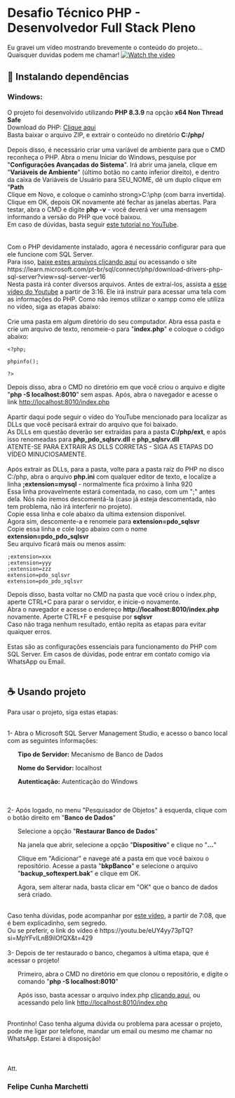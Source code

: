 # Desafio Técnico PHP - Desenvolvedor Full Stack Pleno

Eu gravei um vídeo mostrando brevemente o conteúdo do projeto... Quaisquer duvidas podem me chamar!
[![Watch the video](https://i9.ytimg.com/vi/6ZQy4Mf5_lc/mqdefault.jpg?sqp=CNzg37QG-oaymwEmCMACELQB8quKqQMa8AEB-AH-CYAC0AWKAgwIABABGGEgYShhMA8=&rs=AOn4CLCmmOJJ_cbLY0lvn8Dp5KeqApSGIQ)](https://youtu.be/6ZQy4Mf5_lc)


## 🚀 Instalando dependências

<h3>Windows:</h3>
O projeto foi desenvolvido utilizando <strong>PHP 8.3.9</strong> na opção <strong>x64 Non Thread Safe</strong>
<br>
Download do PHP: <a href="https://windows.php.net/downloads/releases/php-8.3.9-nts-Win32-vs16-x64.zip" target="_blank">Clique aqui</a>
<br>
Basta baixar o arquivo ZIP, e extrair o conteúdo no diretório <strong>C:/php/</strong>
<br><br>
Depois disso, é necessário criar uma variável de ambiente para que o CMD reconheça o PHP. Abra o menu Iniciar do Windows, pesquise por "<strong>Configurações Avançadas do Sistema</strong>". Irá abrir uma janela, clique em "<strong>Variáveis de Ambiente</strong>" (último botão no canto inferior direito), e dentro da caixa de Variáveis de Usuário para SEU_NOME, dê um duplo clique em "<strong>Path</strong>
<br>
Clique em Novo, e coloque o caminho strong>C:\php</strong> (com barra invertida).
<br>
Clique em OK, depois OK novamente até fechar as janelas abertas. Para testar, abra o CMD e digite <strong>php -v</strong> - você deverá ver uma mensagem informando a versão do PHP que você baixou.
<br>
Em caso de dúvidas, basta seguir <a href="https://youtu.be/JQU8CmmHJpM?si=wPdcIspOH146FZG1" target="_blank">este tutorial no YouTube</a>.
<br><br><br>
Com o PHP devidamente instalado, agora é necessário configurar para que ele funcione com SQL Server.
<br>
Para isso, <a href="https://download.microsoft.com/download/2/c/6/2c62d969-ea0d-48af-95cc-6838ac93e872/SQLSRV512.ZIP" target="_blank">baixe estes arquivos clicando aqui</a> ou acessando o site https://learn.microsoft.com/pt-br/sql/connect/php/download-drivers-php-sql-server?view=sql-server-ver16
<br>
Nesta pasta irá conter diversos arquivos. Antes de extraí-los, assista a <a href="https://youtu.be/3VJ1njom9F4?si=-jRVJXfDiqcWTJH1&t=196">esse vídeo do Youtube</a> a partir de 3:16. Ele irá instruir para acessar uma tela com as informações do PHP. Como não iremos utilizar o xampp como ele utiliza no vídeo, siga as etapas abaixo:
<br><br>
Crie uma pasta em algum diretório do seu computador. Abra essa pasta e crie um arquivo de texto, renomeie-o para "<strong>index.php</strong>" e coloque o código abaixo:

```
<?php;

phpinfo();

?>
```
Depois disso, abra o CMD no diretório em que você criou o arquivo e digite "<strong>php -S localhost:8010</strong>" sem aspas. Após, abra o navegador e acesse o link <a href="http://localhost:8010/index.php" target="_blank">http://localhost:8010/index.php</a>
<br><br>
Apartir daqui pode seguir o vídeo do YouTube mencionado para localizar as DLLs que você pecisará extrair do arquivo que foi baixado.
<br>
As DLLs em questão deverão ser extraídas para a pasta <strong>C:/php/ext</strong>, e após isso renomeadas para <strong>php_pdo_sqlsrv.dll</strong> e <strong>php_sqlsrv.dll</strong>
<br>
ATENTE-SE PARA EXTRAIR AS DLLS CORRETAS - SIGA AS ETAPAS DO VÍDEO MINUCIOSAMENTE.
<br><br>
Após extrair as DLLs, para a pasta, volte para a pasta raíz do PHP no disco C:/php, abra o arquivo <strong>php.ini</strong> com qualquer editor de texto, e localize a linha <strong>;extension=mysql</strong> - normalmente fica próximo à linha 920
<br>
Essa linha provavelmente estará comentada, no caso, com um ";" antes dela. Nós não iremos descomentá-la (caso já esteja descomentada, não tem problema, não irá interferir no projeto).
<br>
Copie essa linha e cole abaixo da ultima extension disponível.
<br>
Agora sim, descomente-a e renomeie para <strong>extension=pdo_sqlsvr</strong>
<br>
Copie essa linha e cole logo abaixo com o nome <strong>extension=pdo_pdo_sqlsvr</strong>
<br>
Seu arquivo ficará mais ou menos assim:
```
;extension=xxx
;extension=yyy
;extension=zzz
extension=pdo_sqlsvr
extension=pdo_pdo_sqlsvr
```
Depois disso, basta voltar no CMD na pasta que você criou o index.php, aperte CTRL+C para parar o servidor, e inicie-o novamente.
<br>
Abra o navegador e acesse o endereço <strong>http://localhost:8010/index.php</strong> novamente. Aperte CTRL+F e pesquise por <strong>sqlsvr</strong>
<br>
Caso não traga nenhum resultado, então repita as etapas para evitar quaiquer erros.
<br><br>
Estas são as configurações essenciais para funcionamento do PHP com SQL Server.
Em casos de dúvidas, pode entrar em contato comigo via WhatsApp ou Email.
<br><br>

## ☕ Usando projeto

Para usar o projeto, siga estas etapas:
<br><br>

1- Abra o Microsoft SQL Server Management Studio, e acesso o banco local com as seguintes informações:
<ul><strong>Tipo de Servidor:</strong> Mecanismo de Banco de Dados</ul>
<ul><strong>Nome do Servidor:</strong> localhost</ul>
<ul><strong>Autenticação:</strong> Autenticação do Windows</ul>
<br><br>
2- Após logado, no menu "Pesquisador de Objetos" à esquerda, clique com o botão direito em "<strong>Banco de Dados</strong>"
<ul>Selecione a opção "<strong>Restaurar Banco de Dados</strong>"</ul>
<ul>Na janela que abrir, selecione a opção "<strong>Dispositivo</strong>" e clique no "<strong>...</strong>"</ul>
<ul>Clique em "Adicionar" e navege até a pasta em que você baixou o repositório. Acesse a pasta "<strong>bkpBanco</strong>" e selecione o arquivo "<strong>backup_softexpert.bak</strong>" e clique em OK.</ul>
<ul>Agora, sem alterar nada, basta clicar em "OK" que o banco de dados será criado.</ul>
<br>
Caso tenha dúvidas, pode acompanhar por <a href="https://youtu.be/eUY4yy73pTQ?si=MpYFvILnB9ilOfQX&t=428" target "_blank">este vídeo</a>, a partir de 7:08, que é bem explicadinho, sem segredo.
<br>
Ou se preferir, o link do vídeo é https://youtu.be/eUY4yy73pTQ?si=MpYFvILnB9ilOfQX&t=429
<br><br>
3- Depois de ter restaurado o banco, chegamos à ultima etapa, que é acessar o projeto!
<ul>Primeiro, abra o CMD no diretório em que clonou o repositório, e digite o comando "<strong>php -S localhost:8010</strong>"</ul>
<ul>Após isso, basta acessar o arquivo index.php <a href="http://localhost:8010/index.php" target="_blank">clicando aqui</a>, ou acessando pelo link <a href="http://localhost:8010/index.php" target="_blank">http://localhost:8010/index.php</a> </ul>
<br>
Prontinho! Caso tenha alguma dúvida ou problema para acessar o projeto, pode me ligar por telefone, mandar um email ou mesmo me chamar no WhatsApp. Estarei à disposição!
<br><br><br><br>
Att.
<h3>Felipe Cunha Marchetti</h3>
